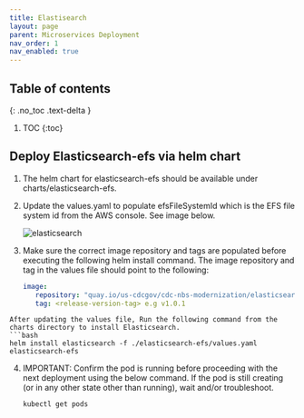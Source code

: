 ```yaml
---
title: Elastisearch
layout: page
parent: Microservices Deployment
nav_order: 1
nav_enabled: true
---
```


## Table of contents
{: .no_toc .text-delta }

1. TOC
{:toc}

## Deploy Elasticsearch-efs via helm chart

1. The helm chart for elasticsearch-efs should be available under charts/elasticsearch-efs.
2. Update the values.yaml to populate efsFileSystemId which is the EFS file system id from the AWS console.  See image below.

   ![elasticsearch](/just-the-doc/docs/3_base_application/images/elasticsearch.png)

3. Make sure the correct image repository and tags are populated before executing the following helm install command. The image repository and tag in the values file should point to the following:
   ```yaml
   image:
      repository: "quay.io/us-cdcgov/cdc-nbs-modernization/elasticsearch"
      tag: <release-version-tag> e.g v1.0.1
  ```
  After updating the values file, Run the following command from the charts directory to install Elasticsearch.
  ```bash
  helm install elasticsearch -f ./elasticsearch-efs/values.yaml elasticsearch-efs
  ```
4. IMPORTANT: Confirm the pod is running before proceeding with the next deployment using the below command. If the pod is still creating (or in any other state other than running), wait and/or troubleshoot.
   ```bash
   kubectl get pods
   ```
